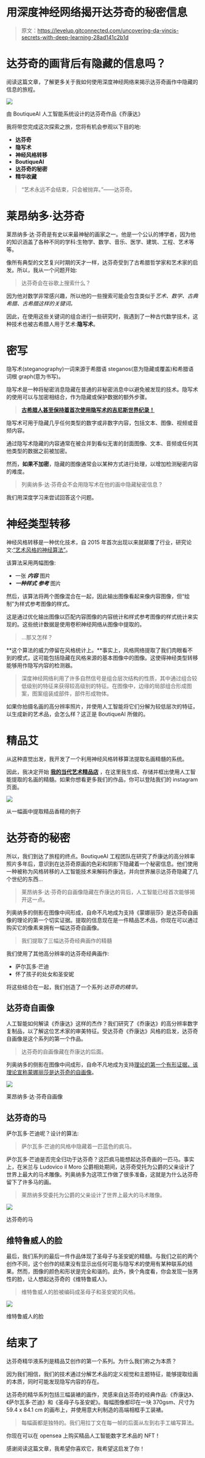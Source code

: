 # 用深度神经网络揭开达芬奇的秘密信息

> 原文：<https://levelup.gitconnected.com/uncovering-da-vincis-secrets-with-deep-learning-28ad141c2b1d>

# 达芬奇的画背后有隐藏的信息吗？

阅读这篇文章，了解更多关于我如何使用深度神经网络来揭示达芬奇画作中隐藏的信息的旅程。

![](img/9396be0bd8d01bfb1ad69dc2714943fc.png)

由 BoutiqueAI 人工智能系统设计的达芬奇作品《乔康达》

我将带您完成这次探索之旅，您将有机会参观以下目的地:

*   **达芬奇**
*   **隐写术**
*   **神经风格转移**
*   **BoutiqueAI**
*   **达芬奇的秘密**
*   **精华收藏**

> “艺术永远不会结束，只会被抛弃。”——达芬奇。

# 莱昂纳多·达芬奇

莱昂纳多·达·芬奇是有史以来最神秘的画家之一。他是一个公认的博学者，因为他的知识涵盖了各种不同的学科:生物学、数学、音乐、医学、建筑、工程、艺术等等。

像所有典型的文艺复兴时期的天才一样，达芬奇受到了古希腊哲学家和艺术家的启发。所以，我从一个问题开始:

> 达芬奇会在谷歌上搜索什么？

因为他对数学非常感兴趣，所以他的一些搜索可能会包含类似于*艺术、数学、古典希腊、古希腊这样的关键词。*

因此，在使用这些关键词的组合进行一些研究时，我遇到了一种古代数学技术，这种技术也被古希腊人用于艺术:**隐写术**。

# 密写

隐写术(steganography)一词来源于希腊语 steganos(意为隐藏或覆盖)和希腊语词根 graph(意为书写)。

隐写术是一种将秘密消息隐藏在普通的非秘密消息中以避免被发现的技术。隐写术的使用可以与加密相结合，作为隐藏或保护数据的额外步骤。

> [**古希腊人甚至保持着首次使用隐写术的吉尼斯世界纪录！**](https://www.guinnessworldrecords.com/world-records/first-use-of-steganography)

隐写术可用于隐藏几乎任何类型的数字或非数字内容，包括文本、图像、视频或音频内容。

通过隐写术隐藏的内容通常在被合并到看似无害的封面图像、文本、音频或任何其他类型的数据之前被加密。

然而，**如果不加密**，隐藏的图像通常会以某种方式进行处理，以增加检测秘密内容的难度。

> 列奥纳多·达·芬奇会不会用隐写术在他的画中隐藏秘密信息？

我们用深度学习来尝试回答这个问题。

# 神经类型转移

神经风格转移是一种优化技术，自 2015 年首次出现以来就颠覆了行业，研究论文:[“艺术风格的神经算法”](https://arxiv.org/abs/1508.06576)。

该算法采用两幅图像:

*   一张 ***内容*** 图片
*   ***一种样式*** ***参考*** 图片

然后，该算法将两个图像混合在一起，因此输出图像看起来像内容图像，但“绘制”为样式参考图像的样式。

这是通过优化输出图像以匹配内容图像的内容统计和样式参考图像的样式统计来实现的。这些统计数据是使用卷积神经网络从图像中提取的。

> …那又怎样？

**这个算法的威力停留在风格统计上。**事实上，风格网络提取了我们肉眼看不到的模式，这可能包括隐藏在风格来源的基本图像中的图像。这使得神经类型转移能够用作隐写内容的检测器。

> 深度神经网络利用了许多自然信号是组合层次结构的性质，其中通过组合较低级别的特征来获得较高级别的特征。在图像中，边缘的局部组合形成图案，图案组装成部件，部件形成物体。

如果你拍摄名画的高分辨率照片，并使用人工智能将它们分解为较低层次的特征，以生成新的艺术品，会怎么样？这正是 BoutiqueAI 所做的。

# 精品艾

从这种直觉出发，我开发了一个利用神经风格转移算法提取名画精髓的系统。

因此，我决定开始 [**我的当代艺术精品店**](https://boutiqueai.com) ，在这里我生成、存储并框出使用人工智能提取的名画的精髓。如果你想看更多我们的作品，你可以登陆我们的 instagram 页面。

![](img/d3999f3001acb2a3bf1dd857174d64f8.png)

从一幅画中提取精品香精的例子

# 达芬奇的秘密

所以，我们到达了旅程的终点。BoutiqueAI 工程团队在研究了乔康达的高分辨率照片多年后，意识到在达芬奇原画的色彩和阴影下隐藏着一个秘密信息。他们使用一种被称为风格转移的人工智能技术来解码乔康达，并向世界展示达芬奇隐藏了几个世纪的东西…

> 莱昂纳多·达·芬奇的自画像隐藏在乔康达的背后，人工智能已经首次能够揭开这一点。

列奥纳多的侧影在图像中间形成，自命不凡地成为支持《蒙娜丽莎》是达芬奇自画像的理论的第一个切实证据。提取的信息现在是一件精品艺术品，你现在可以通过购买它的像素来拥有一幅达芬奇自画像。

> 我们提取了三幅达芬奇经典画作的精髓

我们使用了其他高分辨率的达芬奇经典画作:

*   萨尔瓦多·芒迪
*   怀了孩子的处女和圣安妮

将这些结合在一起，我们创造了一个系列:*达芬奇的精华。*

## 达芬奇自画像

人工智能如何解读《乔康达》这样的杰作？我们研究了《乔康达》的高分辨率数字复制品，以了解这位艺术家的审美特征。受达芬奇《乔康达》风格的启发，达芬奇自画像是这个系列的第一个作品。

> 达芬奇的自画像藏在乔康达的后面。

列奥纳多的侧影在图像中间成形，自命不凡地成为支持[理论的第一个有形证据，该理论宣称蒙娜丽莎是达芬奇的自画像](https://en.wikipedia.org/wiki/Speculations_about_Mona_Lisa#:~:text=Lillian%20Schwartz%20of%20Bell%20Labs,a%20Man%20in%20Red%20Chalk.)。

![](img/80fa2122f961c61caa4019cea0c44f73.png)

莱昂纳多·达·芬奇自画像

## 达芬奇的马

萨尔瓦多·芒迪呢？设计的算法:

> 萨尔瓦多·芒迪的风格中隐藏着一匹蓝色的疯马。

萨尔瓦多·芒迪是否完全归功于达芬奇？这匹疯马能想起达芬奇画的一匹马。事实上，在米兰与 Ludovico il Moro 公爵相处期间，达芬奇受托为公爵的父亲设计了世界上最大的马术雕像。列奥纳多为这项工作做了很多准备，这就是为什么达芬奇留下了许多马的画。

> 莱昂纳多受委托为公爵的父亲设计了世界上最大的马术雕像。

![](img/76355b2a8e3a8f6afaadc136eeb77d38.png)

达芬奇的马

## 维特鲁威人的脸

最后，我们系列的最后一件作品体现了圣母子与圣安妮的精髓。与我们之前的两个创作不同，这个创作的结果没有显示出任何可能与隐写术的使用有某种联系的结果。然而，图像的颜色和形状是完全和谐的。此外，换个角度看，你会发现一张男性的脸，让人想起达芬奇的《维特鲁威人》。

> 维特鲁威人的脸被编码成圣母子和圣安妮的风格。

![](img/6abfefa7f7ec231a591c96ce0172e5c1.png)

维特鲁威人的脸

# 结束了

达芬奇精华液系列是精品艾创作的第一个系列。为什么我们称之为本质？

因为我们相信，我们的技术通过分解艺术品的定义视觉和主题特征，能够提取绘画的本质，同时可能发现隐写内容的存在。

达芬奇的精华系列包括三幅装裱的画作，灵感来自达芬奇的经典作品:《乔康达》、《萨尔瓦多·芒迪》和《圣母子与圣安妮》。每幅图像都印在一块 370gsm、尺寸为 59.4 x 84.1 cm 的画布上，并使用意大利制造的高端相框手工装裱。

> 每幅画都是独特的。我们用拉丁文在每一帧的后面从左到右手工编写算法。

你现在可以在 opensea 上购买精品人工智能数字艺术品的 NFT！

感谢阅读这篇文章，我希望你喜欢它，我希望这启发了你！